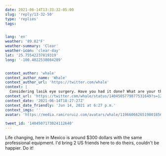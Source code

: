 ```yaml
---
date: 2021-06-14T13:33:32-05:00
slug: 'reply/13-32-50'
type: 'replies'
tags:


lang: 'en'
weather: '89.82°F'
weather-summary: 'Clear'
weather-icon: 'clear-day'
lat: '25.75542237819319'
long: '-100.4022538084289'


context_author: 'whale'
context_author_name: 'Whale'
context_author_url: 'https://twitter.com/whale'
context: |
  Considering lasik eye surgery. Have you had it done? What are your thoughts?
context_url: 'https://twitter.com/whale/status/1404505779877531649?s=12'
context_date: '2021-06-14T18:27:27Z'
context_date_friendly: 'Jun 14, 2021 at 6:27 p.m.'
context_imgs: ''
avatar: 'https://media.ramiroruiz.com/avatars/whale/1196606626519801856/ZgkpV-uH_bigger.jpg'

tweet_id: '1404507173024112640'
---
```

Life changing, here in Mexico is around $300 dollars with the same professional equipment. I'd bring 2 US friends here to do theirs, couldn't be happier. Do it! 